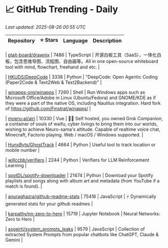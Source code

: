 # 📈 GitHub Trending - Daily

_Last updated: 2025-08-26 00:55 UTC_

| Repository | ⭐ Stars | Language | Description |
|------------|--------:|----------|-------------|

| [plait-board/drawnix](https://github.com/plait-board/drawnix) | 7486 | TypeScript | 开源白板工具（SaaS），一体化白板，包含思维导图、流程图、自由画等。All in one open-source whiteboard tool with mind, flowchart, freehand and etc. |

| [HKUDS/DeepCode](https://github.com/HKUDS/DeepCode) | 3338 | Python | "DeepCode: Open Agentic Coding (Paper2Code & Text2Web & Text2Backend)" |

| [winapps-org/winapps](https://github.com/winapps-org/winapps) | 7260 | Shell | Run Windows apps such as Microsoft Office/Adobe in Linux (Ubuntu/Fedora) and GNOME/KDE as if they were a part of the native OS, including Nautilus integration. Hard fork of https://github.com/Fmstrat/winapps/ |

| [moeru-ai/airi](https://github.com/moeru-ai/airi) | 10330 | Vue | 💖🧸 Self hosted, you owned Grok Companion, a container of souls of waifu, cyber livings to bring them into our worlds, wishing to achieve Neuro-sama's altitude. Capable of realtime voice chat, Minecraft, Factorio playing. Web / macOS / Windows supported. |

| [HunxByts/GhostTrack](https://github.com/HunxByts/GhostTrack) | 4664 | Python | Useful tool to track location or mobile number |

| [willccbb/verifiers](https://github.com/willccbb/verifiers) | 2244 | Python | Verifiers for LLM Reinforcement Learning |

| [spotDL/spotify-downloader](https://github.com/spotDL/spotify-downloader) | 21474 | Python | Download your Spotify playlists and songs along with album art and metadata (from YouTube if a match is found). |

| [anuraghazra/github-readme-stats](https://github.com/anuraghazra/github-readme-stats) | 75416 | JavaScript | ⚡ Dynamically generated stats for your github readmes |

| [karpathy/nn-zero-to-hero](https://github.com/karpathy/nn-zero-to-hero) | 15719 | Jupyter Notebook | Neural Networks: Zero to Hero |

| [asgeirtj/system_prompts_leaks](https://github.com/asgeirtj/system_prompts_leaks) | 9579 | JavaScript | Collection of extracted System Prompts from popular chatbots like ChatGPT, Claude & Gemini |
